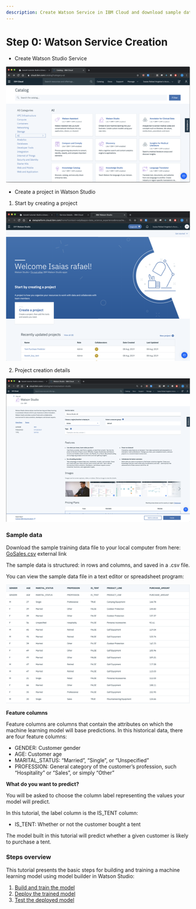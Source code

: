```yaml
---
description: Create Watson Service in IBM Cloud and download sample data.
---
```


# Step 0: Watson Service Creation



* Create Watson Studio Service

![Create Watson Studio Service](https://github.com/IraAngeles-IBM/WatsonAutoAi/raw/master/create_watson_studio.png)

* Create a project in Watson Studio

1. Start by creating a project

![Create Project in Watson Studio](https://github.com/IraAngeles-IBM/WatsonAutoAi/raw/master/ws_create_project.png)

2. Project creation details

![Create Project Details](https://github.com/IraAngeles-IBM/WatsonAutoAi/raw/master/watson_studio_create.png)

###  

### Sample data

Download the sample training data file to your local computer from here: [GoSales.csv](https://github.com/IraAngeles-IBM/WatsonAutoAi/blob/master/GoSales.csv) external link

The sample data is structured: in rows and columns, and saved in a .csv file.

You can view the sample data file in a text editor or spreadsheet program:

![Preview of training data](https://github.com/IraAngeles-IBM/WatsonAutoAi/raw/master/sample_data.png)

**Feature columns**

Feature columns are columns that contain the attributes on which the machine learning model will base predictions. In this historical data, there are four feature columns:

* GENDER: Customer gender
* AGE: Customer age
* MARITAL\_STATUS: “Married”, “Single”, or “Unspecified”
* PROFESSION: General category of the customer’s profession, such “Hospitality” or “Sales”, or simply “Other”

**What do you want to predict?**

You will be asked to choose the column label representing the values your model will predict.

In this tutorial, the label column is the IS\_TENT column:

* IS\_TENT: Whether or not the customer bought a tent

The model built in this tutorial will predict whether a given customer is likely to purchase a tent.

###  

### Steps overview

This tutorial presents the basic steps for building and training a machine learning model using model builder in Watson Studio:

1. [Build and train the model](https://github.com/IraAngeles-IBM/WatsonAutoAi/wiki/Step-1:-Build-and-train-the-model)
2. [Deploy the trained model](https://github.com/IraAngeles-IBM/WatsonAutoAi/wiki/Step-2:-Deploy-the-trained-model)
3. [Test the deployed model](https://github.com/IraAngeles-IBM/WatsonAutoAi/wiki/Step-3:-Test-the-deployed-model)

